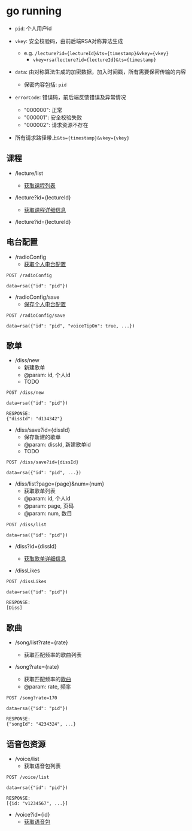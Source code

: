 # go running
- `pid`: 个人用户id

- `vkey`: 安全校验码，由前后端RSA对称算法生成
  - e.g. `/lecture?id={lectureId}&ts={timestamp}&vkey={vkey}`
    - `vkey=rsa(lecture?id={lectureId}&ts={timestamp}`

- `data`: 由对称算法生成的加密数据，加入时间戳，所有需要保密传输的内容
  - 保密内容包括: `pid`

- `errorCode`: 错误码，前后端反馈错误及异常情况
  - "000000": 正常
  - "000001": 安全校验失败
  - "000002": 请求资源不存在

- 所有请求路径带上`&ts={timestamp}&vkey={vkey}`


## 课程
- /lecture/list
  - [获取课程列表](./lectureList.json)

- /lecture?id={lectureId}
  - [获取课程详细信息](./lecture.json)

- /lecture?id={lectureId}

## 电台配置
- /radioConfig
  - [获取个人电台配置](./radioConfig.json)

```
POST /radioConfig

data=rsa({"id": "pid"})
```

- /radioConfig/save
  - [保存个人电台配置](./radioConfig.json)

```
POST /radioConfig/save 

data=rsa({"id": "pid", "voiceTipOn": true, ...})
```

## 歌单
- /diss/new
  - 新建歌单
  - @param: id, 个人id
  - TODO
  
```
POST /diss/new

data=rsa({"id": "pid"})

RESPONSE:
{"dissId": "d134342"}
```

- /diss/save?id={dissId}
  - 保存新建的歌单
  - @param: dissId, 新建歌单id
  - TODO
```
POST /diss/save?id={dissId}

data=rsa({"id": "pid", ...})
```
  
- /diss/list?page={page}&num={num}
  - 获取歌单列表
  - @param: id, 个人id
  - @param: page, 页码
  - @param: num, 数目

```
POST /diss/list

data=rsa({"id": "pid"})
```

- /diss?id={dissId}
  - [获取歌单详细信息](./diss.json)

- /dissLikes

```
POST /dissLikes

data=rsa({"id": "pid"})

RESPONSE:
[Diss]
```

## 歌曲
- /song/list?rate={rate}
  - 获取匹配频率的歌曲列表

- /song?rate={rate}
  - 获取匹配频率的[歌曲](./song.json)
  - @param: rate, 频率

```
POST /song?rate=170

data=rsa({"id": "pid"})

RESPONSE:
{"songId": "4234324", ...}
```

## 语音包资源
- /voice/list
  - 获取语音包列表

```
POST /voice/list

data=rsa({"id": "pid"})

RESPONSE:
[{id: "v1234567", ...}]
```

- /voice?id={id}
  - [获取语音包](./voice.json)
